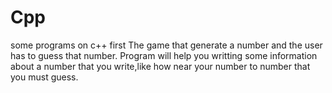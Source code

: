 # Cpp
some programs on c++
first
The game that generate a number and the user has to
guess that number. Program will help you writting some information 
about a number that you write,like how near your number to number that
you must guess.
